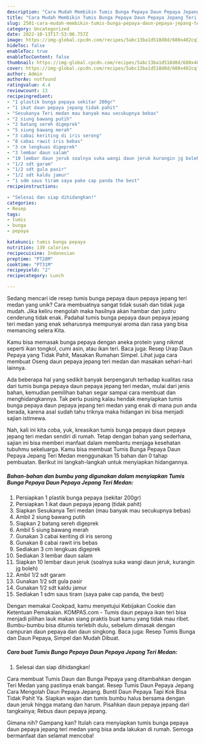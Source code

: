 ```yaml
---
description: "Cara Mudah Membikin Tumis Bunga Pepaya Daun Pepaya Jepang Teri Medan yang Enak"
title: "Cara Mudah Membikin Tumis Bunga Pepaya Daun Pepaya Jepang Teri Medan yang Enak"
slug: 2501-cara-mudah-membikin-tumis-bunga-pepaya-daun-pepaya-jepang-teri-medan-yang-enak
category: Uncategorized
date: 2022-10-13T17:53:06.757Z
image: https://img-global.cpcdn.com/recipes/5abc13ba1d518d8d/680x482cq70/tumis-bunga-pepaya-daun-pepaya-jepang-teri-medan-foto-resep-utama.jpg
hideToc: false
enableToc: true
enableTocContent: false
thumbnail: https://img-global.cpcdn.com/recipes/5abc13ba1d518d8d/680x482cq70/tumis-bunga-pepaya-daun-pepaya-jepang-teri-medan-foto-resep-utama.jpg
cover: https://img-global.cpcdn.com/recipes/5abc13ba1d518d8d/680x482cq70/tumis-bunga-pepaya-daun-pepaya-jepang-teri-medan-foto-resep-utama.jpg
author: Admin
authorAv: notfound
ratingvalue: 4.4
reviewcount: 13
recipeingredient:
- "1 plastik bunga pepaya sekitar 200gr"
- "1 ikat daun pepaya jepang tidak pahit"
- "Sesukanya Teri medan mau banyak mau secukupnya bebas"
- "2 siung bawang putih"
- "2 batang sereh digeprek"
- "5 siung bawang merah"
- "3 cabai keriting di iris serong"
- "8 cabai rawit iris bebas"
- "3 cm lengkuas digeprek"
- "3 lembar daun salam"
- "10 lembar daun jeruk soalnya suka wangi daun jeruk kurangin jg boleh"
- "1/2 sdt garam"
- "1/2 sdt gula pasir"
- "1/2 sdt kaldu jamur"
- "1 sdm saus tiram saya pake cap panda the best"
recipeinstructions:

- "Selesai dan siap dihidangkan!"
categories:
- Resep
tags:
- tumis
- bunga
- pepaya

katakunci: tumis bunga pepaya 
nutrition: 139 calories
recipecuisine: Indonesian
preptime: "PT28M"
cooktime: "PT31M"
recipeyield: "2"
recipecategory: Lunch

---
```





Sedang mencari ide resep tumis bunga pepaya daun pepaya jepang teri medan yang unik? Cara membuatnya sangat tidak susah dan tidak juga mudah. Jika keliru mengolah maka hasilnya akan hambar dan justru cenderung tidak enak. Padahal tumis bunga pepaya daun pepaya jepang teri medan yang enak seharusnya mempunyai aroma dan rasa yang bisa memancing selera Kita.





Kamu bisa memasak bunga pepaya dengan aneka protein yang nikmat seperti ikan tongkol, cumi asin, atau ikan teri. Baca juga: Resep Urap Daun Pepaya yang Tidak Pahit, Masakan Rumahan Simpel. Lihat juga cara membuat Oseng daun pepaya jepang teri medan dan masakan sehari-hari lainnya.

Ada beberapa hal yang sedikit banyak berpengaruh terhadap kualitas rasa dari tumis bunga pepaya daun pepaya jepang teri medan, mulai dari jenis bahan, kemudian pemilihan bahan segar sampai cara membuat dan menghidangkannya. Tak perlu pusing kalau hendak menyiapkan tumis bunga pepaya daun pepaya jepang teri medan yang enak di mana pun anda berada, karena asal sudah tahu triknya maka hidangan ini bisa menjadi sajian istimewa.






Nah, kali ini kita coba, yuk, kreasikan tumis bunga pepaya daun pepaya jepang teri medan sendiri di rumah. Tetap dengan bahan yang sederhana, sajian ini bisa memberi manfaat dalam membantu menjaga kesehatan tubuhmu sekeluarga. Kamu bisa membuat Tumis Bunga Pepaya Daun Pepaya Jepang Teri Medan menggunakan 15 bahan dan 0 tahap pembuatan. Berikut ini langkah-langkah untuk menyiapkan hidangannya.

<!--inarticleads1-->

##### Bahan-bahan dan bumbu yang digunakan dalam menyiapkan Tumis Bunga Pepaya Daun Pepaya Jepang Teri Medan:

1. Persiapkan 1 plastik bunga pepaya (sekitar 200gr)
1. Persiapkan 1 ikat daun pepaya jepang (tidak pahit)
1. Siapkan Sesukanya Teri medan (mau banyak mau secukupnya bebas)
1. Ambil 2 siung bawang putih
1. Siapkan 2 batang sereh digeprek
1. Ambil 5 siung bawang merah
1. Gunakan 3 cabai keriting di iris serong
1. Gunakan 8 cabai rawit iris bebas
1. Sediakan 3 cm lengkuas digeprek
1. Sediakan 3 lembar daun salam
1. Siapkan 10 lembar daun jeruk (soalnya suka wangi daun jeruk, kurangin jg boleh)
1. Ambil 1/2 sdt garam
1. Gunakan 1/2 sdt gula pasir
1. Gunakan 1/2 sdt kaldu jamur
1. Sediakan 1 sdm saus tiram (saya pake cap panda, the best)


Dengan memakai Cookpad, kamu menyetujui Kebijakan Cookie dan Ketentuan Pemakaian. KOMPAS.com - Tumis daun pepaya ikan teri bisa menjadi pilihan lauk makan siang praktis buat kamu yang tidak mau ribet. Bumbu-bumbu bisa ditumis terlebih dulu, sebelum dimasak dengan campuran daun pepaya dan daun singkong. Baca juga: Resep Tumis Bunga dan Daun Pepaya, Simpel dan Mudah Dibuat. 

<!--inarticleads2-->

##### Cara buat Tumis Bunga Pepaya Daun Pepaya Jepang Teri Medan:


1. Selesai dan siap dihidangkan!

Cara membuat Tumis Daun dan Bunga Pepaya yang ditambahkan dengan Teri Medan yang pastinya enak bangat. Resep Tumis Daun Pepaya Jepang Cara Mengolah Daun Pepaya Jepang. Buntil Daun Pepaya Tapi Kok Bisa Tidak Pahit Ya. Siapkan wajan dan tumis bumbu halus bersama dengan daun jeruk hingga matang dan harum. Pisahkan daun pepaya jepang dari tangkainya; Rebus daun pepaya jepang. 

Gimana nih? Gampang kan? Itulah cara menyiapkan tumis bunga pepaya daun pepaya jepang teri medan yang bisa anda lakukan di rumah. Semoga bermanfaat dan selamat mencoba!

